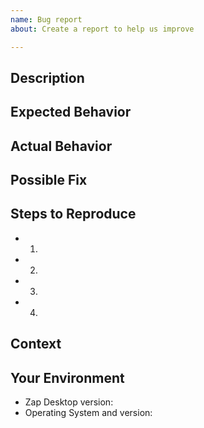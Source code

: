 ```yaml
---
name: Bug report
about: Create a report to help us improve

---
```


<!--- Provide a general summary of the issue in the Title above -->

## Description

<!--- Provide a more detailed introduction to the issue itself, and why you consider it to be a bug -->

## Expected Behavior

<!--- Tell us what should happen -->

## Actual Behavior

<!--- Tell us what happens instead -->

## Possible Fix

<!--- Not obligatory, but suggest a fix or reason for the bug -->

## Steps to Reproduce

<!--- Provide a link to a live example, or an unambiguous set of steps to -->
<!--- reproduce this bug. Include code to reproduce, if relevant -->

- 1.
- 2.
- 3.
- 4.

## Context

<!--- How has this bug affected you? What were you trying to accomplish? -->

## Your Environment

<!--- Include as many relevant details about the environment you experienced the bug in -->

- Zap Desktop version:
- Operating System and version:
